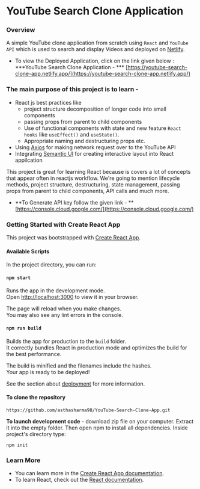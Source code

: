 # YouTube Search Clone Application

### Overview

A simple YouTube clone application from scratch using `React` and `YouTube API` which is used to search and display Videos and deployed on [Netlify](https://www.netlify.com/).

- To view the Deployed Application, click on the link given below : ***YouTube Search Clone Application - *** [https://youtube-search-clone-app.netlify.app/](https://youtube-search-clone-app.netlify.app/)


### The main purpose of this project is to learn - 

- React js best practices like 
   - project structure decomposition of longer code into small components  
   - passing props from parent to child components
   - Use of functional components with state and new feature `React hooks` like `useEffect()` and `useState()`.
   - Appropriate naming and destructuring props etc.
- Using [Axios](https://www.freecodecamp.org/news/how-to-use-axios-with-react/) for making network request over to the YouTube API 
- Integrating [Semantic UI](https://semantic-ui.com/introduction/getting-started.html) for creating interactive layout into React appilcation

This project is great for learning React because is covers a lot of concepts that appear often in reactjs workflow. We're going to mention lifecycle methods, project structure, destructuring, state management, passing props from parent to child components, API calls and much more.  

- **To Generate API key follow the given link - ** [https://console.cloud.google.com/](https://console.cloud.google.com/)


### Getting Started with Create React App

This project was bootstrapped with [Create React App](https://github.com/facebook/create-react-app).

#### Available Scripts

In the project directory, you can run:

#### `npm start`

Runs the app in the development mode.\
Open [http://localhost:3000](http://localhost:3000) to view it in your browser.

The page will reload when you make changes.\
You may also see any lint errors in the console.

#### `npm run build`

Builds the app for production to the `build` folder.\
It correctly bundles React in production mode and optimizes the build for the best performance.

The build is minified and the filenames include the hashes.\
Your app is ready to be deployed!

See the section about [deployment](https://facebook.github.io/create-react-app/docs/deployment) for more information.

#### To clone the repository 
```
https://github.com/asthasharma98/YouTube-Search-Clone-App.git
```

**To launch development code** -  download zip file on your computer. Extract it into the empty folder. Then open npm to install all dependencies. Inside project's directory type:
```
npm init
```

### Learn More

- You can learn more in the [Create React App documentation](https://facebook.github.io/create-react-app/docs/getting-started).
- To learn React, check out the [React documentation](https://reactjs.org/).
